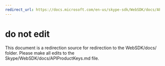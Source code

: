```yaml
---
redirect_url: https://docs.microsoft.com/en-us/skype-sdk/WebSDK/docs/APIProductKeys
---
```

# do not edit
This document is a redirection source for redirection to the WebSDK/docs/ folder. Please make all edits to the Skype/WebSDK/docs/APIProductKeys.md file.

